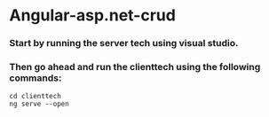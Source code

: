 # Angular-asp.net-crud

### Start by running the server tech using visual studio.

### Then go ahead and run the clienttech using the following commands:

```
cd clienttech
ng serve --open
```
